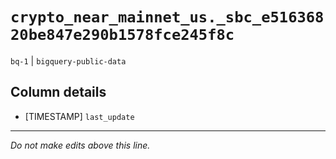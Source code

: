 # `crypto_near_mainnet_us._sbc_e51636820be847e290b1578fce245f8c`
`bq-1` | `bigquery-public-data`

## Column details
* [TIMESTAMP] `last_update`

-------------------------------------------------------------------------------
*Do not make edits above this line.*
